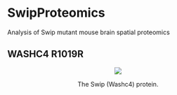 # SwipProteomics

Analysis of Swip mutant mouse brain spatial proteomics

## WASHC4 R1019R

<p align="center">
  <img src="./models/Swip.gif" />
</p>
<p align="center">The Swip (Washc4) protein.<p align="center">
